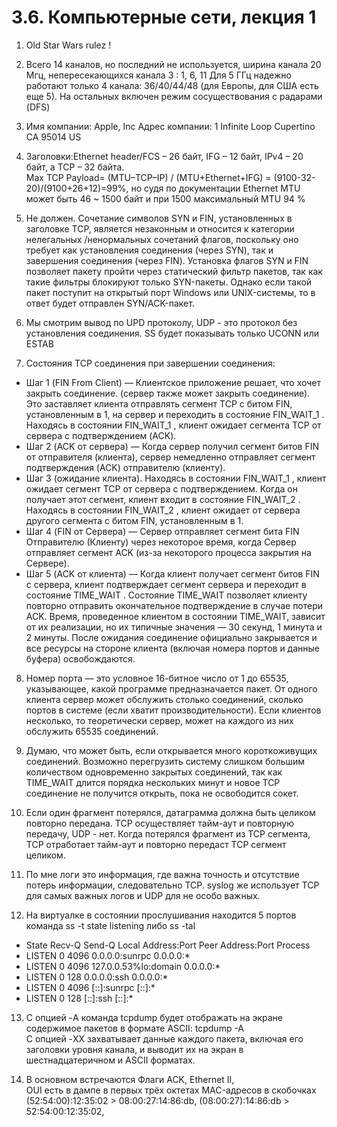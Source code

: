# 3.6. Компьютерные сети, лекция 1

1. Old Star Wars rulez !

2. Всего 14 каналов, но последний не используется, ширина канала 20 Мгц, непересекающихся канала 3 : 1, 6, 11
Для 5 ГГц надежно работают только 4 канала: 36/40/44/48 (для Европы, для США есть еще 5). На остальных включен режим сосуществования с радарами (DFS)

3. Имя компании:	Apple, Inc    Адрес компании:	1 Infinite Loop Cupertino CA 95014 US

4. Заголовки:Ethernet header/FCS – 26 байт, IFG – 12 байт, IPv4 – 20 байт, а TCP – 32 байта.   
Max TCP Payload= (MTU–TCP–IP) / (MTU+Ethernet+IFG) = (9100-32-20)/(9100+26+12)=99%, но судя по документации Ethernet MTU может быть 46 ~ 1500 байт и при 1500 максимальный MTU 94 %

5. Не должен. Сочетание символов SYN и FIN, установленных в заголовке TCP, является незаконным и относится к категории нелегальных /ненормальных сочетаний флагов, 
поскольку оно требует как установления соединения (через SYN), так и завершения соединения (через FIN). Установка флагов SYN и FIN позволяет пакету пройти через статический фильтр пакетов, 
так как такие фильтры блокируют только SYN-пакеты. Однако если такой пакет поступит на открытый порт Windows или UNIX-системы, то в ответ будет отправлен SYN/ACK-пакет.

6. Мы смотрим вывод по UPD протоколу, UDP - это протокол без установления соединения. SS будет показывать только UCONN или ESTAB

7. Cостояния TCP соединения при завершении соединения: 
* Шаг 1 (FIN From Client) — Клиентское приложение решает, что хочет закрыть соединение. (сервер также может закрыть соединение). Это заставляет клиента отправлять сегмент TCP с битом FIN, установленным в 1, на сервер и переходить в состояние FIN_WAIT_1 . Находясь в состоянии FIN_WAIT_1 , клиент ожидает сегмента TCP от сервера с подтверждением (ACK).
* Шаг 2 (ACK от сервера) — Когда сервер получил сегмент битов FIN от отправителя (клиента), сервер немедленно отправляет сегмент подтверждения (ACK) отправителю (клиенту).
* Шаг 3 (ожидание клиента). Находясь в состоянии FIN_WAIT_1 , клиент ожидает сегмент TCP от сервера с подтверждением. Когда он получает этот сегмент, клиент входит в состояние FIN_WAIT_2 . Находясь в состоянии FIN_WAIT_2 , клиент ожидает от сервера другого сегмента с битом FIN, установленным в 1.
* Шаг 4 (FIN от Сервера) — Сервер отправляет сегмент бита FIN Отправителю (Клиенту) через некоторое время, когда Сервер отправляет сегмент ACK (из-за некоторого процесса закрытия на Сервере).
* Шаг 5 (ACK от клиента) — Когда клиент получает сегмент битов FIN с сервера, клиент подтверждает сегмент сервера и переходит в состояние TIME_WAIT . Состояние TIME_WAIT позволяет клиенту повторно отправить окончательное подтверждение в случае потери ACK. Время, проведенное клиентом в состоянии TIME_WAIT, зависит от их реализации, но их типичные значения — 30 секунд, 1 минута и 2 минуты. После ожидания соединение официально закрывается и все ресурсы на стороне клиента (включая номера портов и данные буфера) освобождаются.

8. Номер порта — это условное 16-битное число от 1 до 65535, указывающее, какой программе предназначается пакет. От одного клиента сервер может обслужить столько соединений, сколько портов в системе 
(если хватит производительности). Если клиентов несколько, то теоретически сервер, может на каждого из них обслужить 65535 соединений.

9. Думаю, что может быть, если открывается много короткоживущих соединений. Возможно перегрузить систему слишком большим количеством одновременно закрытых соединений, 
так как TIME_WAIT длится порядка нескольких минут и новое TCP соединение не получится открыть, пока не освободится сокет.

10. Если один фрагмент потерялся, датаграмма должна быть целиком повторно передана. TCP осуществляет тайм-аут и повторную передачу, UDP - нет. 
Когда потерялся фрагмент из TCP сегмента, TCP отработает тайм-аут и повторно передаст TCP сегмент целиком. 

11. По мне логи это информация, где важна точность и отсутствие потерь информации, следовательно TCP. syslog же использует TCP для самых важных логов и UDP для не особо важных.

12. На виртуалке в состоянии прослушивания находится 5 портов команда ss -t state listening либо ss -tal  

* State        Recv-Q       Send-Q               Local Address:Port                 Peer Address:Port       Process  
* LISTEN       0            4096                       0.0.0.0:sunrpc                    0.0.0.0:*
* LISTEN       0            4096                 127.0.0.53%lo:domain                    0.0.0.0:*
* LISTEN       0            128                        0.0.0.0:ssh                       0.0.0.0:*
* LISTEN       0            4096                          [::]:sunrpc                       [::]:*
* LISTEN       0            128                           [::]:ssh                          [::]:*

13. С опцией -A команда tcpdump будет отображать на экране содержимое пакетов в формате ASCII:  tcpdump -A  
С опцией -XX захватывает данные каждого пакета, включая его заголовки уровня канала, и выводит их на экран в шестнадцатеричном и ASCII форматах.

14. В основном встречаются Флаги ACK,  Ethernet II,  
OUI есть в дампе в первых трёх октетах MAC-адресов в скобочках  
 (52:54:00):12:35:02 > 08:00:27:14:86:db, 
 (08:00:27):14:86:db > 52:54:00:12:35:02, 
